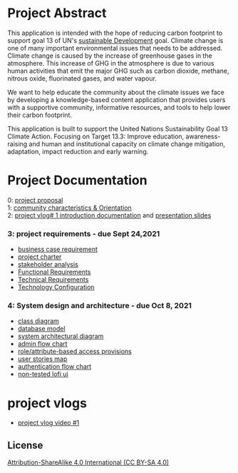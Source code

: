 # Project Abstract
This application is intended with the hope of reducing carbon footprint to support goal 13 of UN's [sustainable Development](https://www.un.org/sustainabledevelopment/climate-change/) goal.
Climate change is one of many important environmental issues that needs to be addressed. Climate change is caused by the increase of greenhouse gases in the atmosphere. This increase of GHG in the atmosphere is due to various human activities that emit the major GHG such as carbon dioxide, methane, nitrous oxide, fluorinated gases, and water vapour. 

We want to help educate the community about the climate issues we face by developing a knowledge-based content application that provides users with a supportive community, informative resources, and tools to help lower their carbon footprint. 

This application is built to support the United Nations Sustainability Goal 13 Climate Action.
Focusing on Target 13.3: Improve education, awareness-raising and human and institutional capacity on climate change mitigation, adaptation, impact reduction and early warning.

# Project Documentation
0: [project proposal](https://github.com/moehared/Climate-awareness-V2/blob/main/documents/project%20sign%20off/ENSE%20400%20Project%20Start-up_.pdf)
<br>
1: [community characteristics & Orientation](https://github.com/moehared/Climate-awareness-V2/blob/main/documents/community%20characteristics/P02%20-%20405%20-%20Activity%20-%20Community%20characteristics%20%20orientation.pdf)
<br>
2: [project vlog# 1 introduction documentation](https://github.com/moehared/Climate-awareness-V2/blob/main/documents/vlog1/Project%20Vlog%20%231.pdf) and [presentation slides](https://github.com/moehared/Climate-awareness-V2/blob/main/documents/vlog1/Vlog%20Presentation.pdf) 
### 3: project requirements - due Sept 24,2021
* [business case requirement](https://github.com/moehared/Climate-awareness-V2/blob/main/documents/project%20requirement/Ch%202%20-%20Business%20Case%20Template%20(1).pdf)
* [project charter](https://github.com/moehared/Climate-awareness-V2/blob/main/documents/project%20requirement/Ch%202%20-%20Project%20Charter%20Template.pdf)
* [stakeholder analysis](https://github.com/moehared/Climate-awareness-V2/blob/main/documents/project%20requirement/Ch%203%20-%20Stakeholder%20Analysis%20Template.pdf)
* [Functional Requirements](https://github.com/moehared/Climate-awareness-V2/blob/main/documents/project%20requirement/Functional%20Requirements.pdf)
* [Technical Requirements](https://github.com/moehared/Climate-awareness-V2/blob/main/documents/project%20requirement/technical%20requirment.pdf)
* [Technology Configuration](https://github.com/moehared/Climate-awareness-V2/blob/main/documents/project%20requirement/P03%20-%20405%20-%20Activity%20-%20Technology%20configuration%20inventory.pdf)

### 4: System design and architecture - due Oct 8, 2021
* [class diagram](https://github.com/moehared/Climate-awareness-V2/blob/main/documents/system%20design%20and%20architecture/Class%20Diagrams.drawio.pdf)
* [database model](https://github.com/moehared/Climate-awareness-V2/blob/main/documents/system%20design%20and%20architecture/Database%20Model%20(1).pdf)
* [system architectural diagram](https://github.com/moehared/Climate-awareness-V2/blob/main/documents/system%20design%20and%20architecture/software%20system%20architecture.pdf)
* [admin flow chart](https://github.com/moehared/Climate-awareness-V2/blob/main/documents/system%20design%20and%20architecture/admin-flowchart.pdf)
* [role/attribute-based access provisions](https://github.com/moehared/Climate-awareness-V2/blob/main/documents/system%20design%20and%20architecture/role_base_access.pdf)
* [user stories map](https://github.com/moehared/Climate-awareness-V2/blob/main/documents/system%20design%20and%20architecture/user%20stories%20map.pdf)
* [authentication flow chart](https://github.com/moehared/Climate-awareness-V2/blob/main/documents/system%20design%20and%20architecture/user-flowchart.pdf)
* [non-tested lofi ui](https://github.com/moehared/Climate-awareness-V2/tree/main/design/Lofi_ui_)


# project vlogs
* [project vlog video #1](https://youtu.be/VdBLrs5eckA)

## License 

[Attribution-ShareAlike 4.0 International (CC BY-SA 4.0)](https://creativecommons.org/licenses/by-sa/4.0/)
